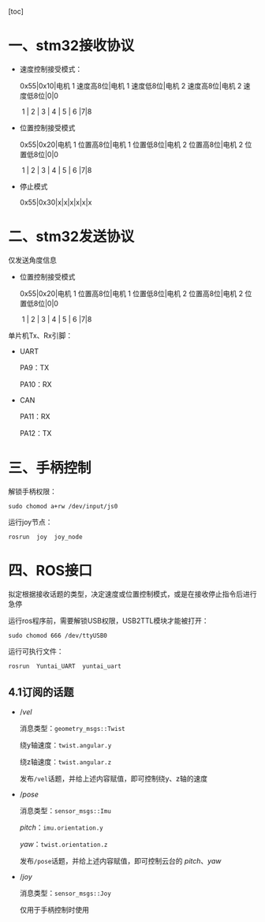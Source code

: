 [toc]

# 一、stm32接收协议

- 速度控制接受模式：

  0x55|0x10|电机 1 速度高8位|电机 1 速度低8位|电机 2 速度高8位|电机 2 速度低8位|0|0

  ​    1   |   2   |                  3         |                    4        |                    5       |                         6  |7|8    

- 位置控制接受模式

  0x55|0x20|电机 1 位置高8位|电机 1 位置低8位|电机 2 位置高8位|电机 2 位置低8位|0|0

  ​    1   |   2   |                  3         |                    4        |                    5       |                         6  |7|8    

- 停止模式

  0x55|0x30|x|x|x|x|x|x



# 二、stm32发送协议

仅发送角度信息

- 位置控制接受模式

  0x55|0x20|电机 1 位置高8位|电机 1 位置低8位|电机 2 位置高8位|电机 2 位置低8位|0|0

  ​    1   |   2   |                  3         |                    4        |                    5       |                         6  |7|8   

 

单片机Tx、Rx引脚：

- UART

  PA9：TX

  PA10：RX

- CAN

  PA11：RX

  PA12：TX

   

# 三、手柄控制

解锁手柄权限：

`sudo chomod a+rw /dev/input/js0`

运行joy节点：

`rosrun  joy  joy_node`



# 四、ROS接口

拟定根据接收话题的类型，决定速度或位置控制模式，或是在接收停止指令后进行急停

运行ros程序前，需要解锁USB权限，USB2TTL模块才能被打开：

`sudo chomod 666 /dev/ttyUSB0`

运行可执行文件：

`rosrun  Yuntai_UART  yuntai_uart`



## 4.1订阅的话题

- $/vel$

  消息类型：`geometry_msgs::Twist`

  绕y轴速度：`twist.angular.y`

  绕z轴速度：`twist.angular.z`

  发布`/vel`话题，并给上述内容赋值，即可控制绕y、z轴的速度

- $/pose$

  消息类型：`sensor_msgs::Imu`

  $pitch$：`imu.orientation.y`

  $yaw$：`twist.orientation.z`

  发布`/pose`话题，并给上述内容赋值，即可控制云台的 $pitch$、$yaw$

- $/joy$

  消息类型：`sensor_msgs::Joy`

  仅用于手柄控制时使用





